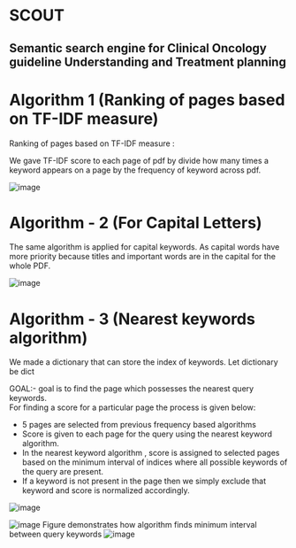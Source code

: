 # SCOUT
## Semantic search engine for Clinical Oncology guideline Understanding and  Treatment planning

# Algorithm 1 (Ranking of pages based on TF-IDF measure) 
Ranking of pages based on TF-IDF measure :
  
  
We gave TF-IDF score to each page of pdf by divide how many times a keyword appears on a page by the frequency of keyword across pdf.

![image](https://user-images.githubusercontent.com/49832962/139417598-e520e5ee-7fa7-4a79-9dff-cc75ef0effa7.png)


# Algorithm - 2 (For Capital Letters)
The same algorithm is applied for capital keywords. As capital words have more priority because titles and important words are in the capital for the whole PDF.

![image](https://user-images.githubusercontent.com/49832962/139417800-22e66403-0a38-4ec2-b567-81eaaa00f3c5.png)


# Algorithm - 3 (Nearest keywords algorithm)
We made a dictionary that can store the index of keywords. Let dictionary be dict

GOAL:- goal is to find the page which possesses the nearest query keywords.  
For finding a score for a particular page the process is given below:  
  
- 5 pages are selected from previous frequency based algorithms   
- Score is given to each page for the query using the nearest keyword algorithm.     
- In the nearest keyword algorithm , score is assigned to selected pages based on the minimum interval of indices where all possible keywords of the query are present.
- If  a keyword is not present in the page then we simply exclude that keyword and score is normalized accordingly.

![image](https://user-images.githubusercontent.com/49832962/139418376-03d10a5e-5ac7-4463-bc7c-d17131cf1d71.png)

![image](https://user-images.githubusercontent.com/49832962/139419221-122e6462-fdad-4b97-9cd7-260216e8aad4.png)
Figure demonstrates how algorithm finds minimum interval between query keywords
![image](https://user-images.githubusercontent.com/49832962/139419307-942c8da2-6c27-4e3a-8c5f-1245a4b92d42.png)




